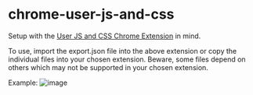 # chrome-user-js-and-css
Setup with the [User JS and CSS Chrome Extension](https://chromewebstore.google.com/detail/user-javascript-and-css/nbhcbdghjpllgmfilhnhkllmkecfmpld) in mind.

To use, import the export.json file into the above extension or copy the individual files into your chosen extension. Beware, some files depend on others which may not be supported in your chosen extension.


Example:
![image](https://github.com/AubreeH/chrome-user-js-and-css/assets/61538773/be68d3eb-530f-4527-be1f-7e6ea2e5710a)
